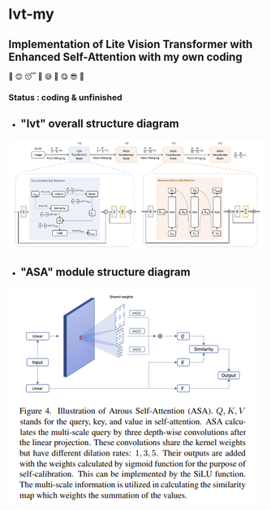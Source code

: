 # lvt-my
## Implementation of Lite Vision Transformer with Enhanced Self-Attention with my own coding
:imp: :blush:  :sleeping: :blue_heart: :sweat_smile: :blue_heart: :yum: :sunglasses: :imp:
###  Status : coding & unfinished
- ## "lvt" overall structure diagram
<img src='./image/lvt.png'  />

- ## "ASA" module structure diagram
<img src='./image/ASA_Module.png' sytle="center" />